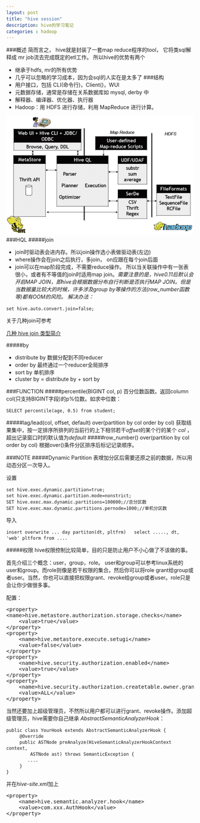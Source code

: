 ```yaml
---
layout: post
title: "hive session"
description: hive的学习笔记
categories : hadoop
---
```

###概述
简而言之， hive就是封装了一套map reduce程序的tool， 它将类sql解释成 mr job流去完成既定的etl工作。 所以hive的优势有两个
<!-- more -->
- 继承于hdfs, mr的所有优势
- 几乎可以忽略的学习成本，因为会sql的人实在是太多了
###结构
- 用户接口，包括 CLI(命令行)，Client()，WUI
- 元数据存储，通常是存储在关系数据库如 mysql, derby 中
- 解释器、编译器、优化器、执行器
- Hadoop：用 HDFS 进行存储，利用 MapReduce 进行计算。

![hive](/images/hadoop/hive_arc.jpg)
###HQL
#####join
- join时驱动表会进内存。所以join操作选小表做驱动表(左边)
- where操作会在join之后执行，多join， on应跟在每个join后面
- join可以在map阶段完成，不需要reduce操作。 所以当关联操作中有一张表很小，或者有不等值的join时适用map join。*需要注意的是，hive0.11后默认会开启MAP JOIN，即hive会根据数据分布自行判断是否执行MAP JOIN。但是当数据量比较大的时候，许多涉及group by等操作的方法(row_number函数等)都有OOM的风险。 解决办法：*
<pre><code>set hive.auto.convert.join=false;</code></pre>

关于几种join可参考

[几种 hive join 类型简介](http://my.oschina.net/leejun2005/blog/82523)

#####by
- distribute by 数据分配到不同reducer
- order by  最终通过一个reducer全局排序
- sort by 单机排序
- cluster by = distribute by + sort by

###FUNCTION
#####percentile(BIGINT col, p)
百分位数函数。返回column col(只支持BIGINT字段)的p%位数。如求中位数：
<pre><code>SELECT percentile(age, 0.5) from student;</code></pre>
#####lag/lead(col, offset, default) over(partition by col order by col)
获取结果集中，按一定排序所排列的当前行的上下相邻若干*offset*的某个行的某个 *col* ， 超出记录窗口时的默认值为*default*
#####row_number() over(partition by col order by col)
根据over()条件分区排序后标记记录顺序。

###NOTE
#####Dynamic Partition
表增加分区后需要还原之前的数据，所以用动态分区一次导入。

设置
<pre><code>set hive.exec.dynamic.partition=true;
set hive.exec.dynamic.partition.mode=nonstrict; 
SET hive.exec.max.dynamic.partitions=100000;//总分区数
SET hive.exec.max.dynamic.partitions.pernode=1000;//单机分区数</code></pre>导入<pre><code>insert overwrite ... day partiton(dt, pltfrm)   select ....., dt, 'web' pltform from ....</code></pre>

#####权限
hive权限控制比较简单，目的只是防止用户不小心做了不该做的事。

首先介绍三个概念：user，group，role。 user和group可以参考linux系统的user和group。而role则像是若干权限的集合。然后你可以将role grant给group或者user。当然，你也可以直接把权限grant、revoke给group或者user。role只是会让你少做很多事。

配置：

<pre>&lt;property&gt; 
&lt;name&gt;hive.metastore.authorization.storage.checks&lt;/name&gt;  
    &lt;value&gt;true&lt;/value&gt; 
&lt;/property&gt;  
&lt;property&gt; 
    &lt;name&gt;hive.metastore.execute.setugi&lt;/name&gt;  
    &lt;value&gt;false&lt;/value&gt; 
&lt;/property&gt;  
&lt;property&gt; 
    &lt;name&gt;hive.security.authorization.enabled&lt;/name&gt;  
    &lt;value&gt;true&lt;/value&gt; 
&lt;/property&gt;
&lt;property&gt;
    &lt;name&gt;hive.security.authorization.createtable.owner.grants&lt;/name&gt;  
    &lt;value&gt;ALL&lt;/value&gt; 
&lt;/property&gt; 
</pre> 

当然还要加上超级管理员，不然所以用户都可以进行grant、revoke操作。添加超级管理员，hive需要你自己继承 *AbstractSemanticAnalyzerHook*：
<pre><code>public class YourHook extends AbstractSemanticAnalyzerHook {
     @Override
     public ASTNode preAnalyze(HiveSemanticAnalyzerHookContext context,
         ASTNode ast) throws SemanticException {
		....
     }
}</code></pre>
并在*hive-site.xml*加上
<pre>&lt;property&gt; 
    &lt;name&gt;hive.semantic.analyzer.hook&lt;/name&gt; 
    &lt;value&gt;com.xxx.AuthHook&lt;/value&gt;  
&lt;/property&gt;
</pre> 









